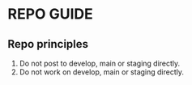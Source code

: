 # REPO GUIDE

## Repo principles

1. Do not post to develop, main or staging directly.
2. Do not work on develop, main or staging directly.
